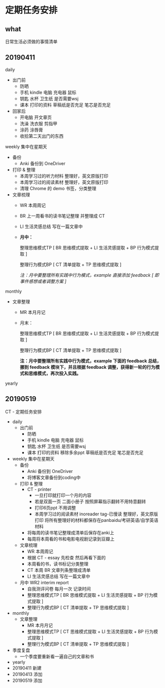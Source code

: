 # 定期任务安排

## what

日常生活必须做的事情清单

## 20190411

daily

* 出门前
  * 防晒
  * 手机 kindle 电脑 充电器 鼠标
  * 钥匙 水杯 卫生纸 是否需要wsj 
  * 课本 打印的资料 草稿纸是否充足 笔芯是否充足
* 回家后
  * 开电脑 开文章页 
  * 洗澡 洗衣服 剪指甲
  * 涂药 涂唇膏 
  * 收拾第二天出门的东西

weekly 集中在星期天

* 备份
  * Anki 备份到 OneDriver
* 打印 & 整理
  * 本周学习过的听力材料 整理好，英文原版打印
  * 本周学习过的阅读素材 整理好，英文原版打印
  * 清理 Chrome 的 demo 书签，分类整理
* 文章梳理
  * WR 本周周记
  * BR 上一周看书的读书笔记整理 并整理成 CT
  * LI 生活灵感总结 写在一篇文章中
  * **月中：**

    整理思维模式TP \[ BR 思维模式提取 + LI 生活灵感提取 + BP 行为模式提取 \]

    整理行为模式BP \[ CT 清单提取 + TP 思维模式提取 \]

    _注：月中要整理所有实践中行为模式，example 直接添加 feedback \[ 即事件感想或者调整方案 \]_

monthly

* 文章整理
  * MR 本月月记
  * 月末：

    整理思维模式TP \[ BR 思维模式提取 + LI 生活灵感提取 + BP 行为模式提取 \]

    整理行为模式BP \[ CT 清单提取 + TP 思维模式提取 \]

    **注：月中要整理所有实践中行为模式，example 下面的 feedback 总结，挪到 feedback 模块下，并且根据 feedback 调整，获得新一轮的行为模式和思维模式，再次投入实践。**

yearly

## 20190519

CT - 定期任务安排

* daily
  * 出门前
    * 防晒
    * 手机 kindle 电脑 充电器 鼠标
    * 钥匙 水杯 卫生纸 是否需要wsj
    * 课本 打印的资料 移除多余ppt 草稿纸是否充足 笔芯是否充足
* weekly 集中在星期天
  * 备份
    * Anki 备份到 OneDriver
    * 将博客文章备份到coding中
  * 打印 & 整理
    * CT - printer
      * 一旦打印就打印一个月的内容
      * 若是双面一页 二面小册子 按照屏幕指示翻转不用特意翻转
      * 打印6页ppt 不用调整
      * 本周学习过的阅读素材 inoreader tag-已慢读 整理好，英文原版打印 将所有整理好的材料都保存在panbaidu/考研英语/自学英语材料
    * 将每周的读书笔记整理成清单后保存在anki上
    * 每周将本周看的书和电影电视剧记录到豆瓣上
  * 文章梳理
    * WR 本周周记
    * 根据 CT - essay 先检查 然后再看下面的
    * 本周看的书，读书标记分类整理  
    * CT 本周 BR 文章列条整理成清单
    * LI 生活灵感总结 写在一篇文章中
  * 月中 WR2 interim report
    * 自我测评问卷 每月一次 记录时间
    * 整理思维模式TP \[ BR 思维模式提取 + LI 生活灵感提取 + BP 行为模式提取 \]
    * 整理行为模式BP \[ CT 清单提取 + TP 思维模式提取 \]
* monthly
  * 文章整理
    * MR 本月月记
    * 整理思维模式TP \[ CT 思维模式提取 + LI 生活灵感提取 + BP 行为模式提取 \]
    * 整理行为模式BP \[ CT 清单提取 + TP 思维模式提取 \]
* 季度复盘
  * 一个季度要重新看一遍自己的文章和书
* yearly
* 20190411 新建
* 20190413 添加
* 20190519 添加

